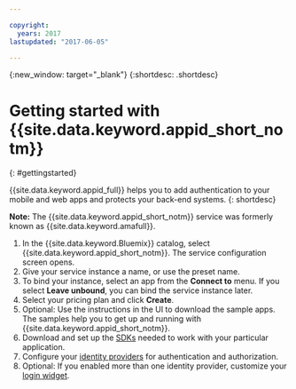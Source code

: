 ```yaml
---

copyright:
  years: 2017
lastupdated: "2017-06-05"

---
```


{:new_window: target="_blank"}
{:shortdesc: .shortdesc}

# Getting started with {{site.data.keyword.appid_short_notm}}
{: #gettingstarted}

{{site.data.keyword.appid_full}} helps you to add authentication to your mobile and web apps and protects your back-end systems.
{: shortdesc}

**Note:** The {{site.data.keyword.appid_short_notm}} service was formerly known as {{site.data.keyword.amafull}}.


1. In the {{site.data.keyword.Bluemix}} catalog, select {{site.data.keyword.appid_short_notm}}. The service configuration screen opens.
2. Give your service instance a name, or use the preset name.
3. To bind your instance, select an app from the **Connect to** menu. If you select **Leave unbound**, you can bind the service instance later.
4. Select your pricing plan and click **Create**.
5. Optional: Use the instructions in the UI to download the sample apps. The samples help you to get up and running with {{site.data.keyword.appid_short_notm}}.
6. Download and set up the [SDKs](/docs/services/appid/relatedlinks.html) needed to work with your particular application.
7. Configure your [identity providers](/docs/services/appid/identity-providers.html) for authentication and authorization.
8. Optional: If you enabled more than one identity provider, customize your [login widget](/docs/services/appid/login-widget.html).
